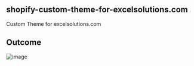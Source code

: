 ## shopify-custom-theme-for-excelsolutions.com
 Custom Theme for excelsolutions.com
## Outcome
![image](https://github.com/chukdozie/shopify-custom-theme-for-excelsolutions.com/assets/131551327/78c4aa0b-d205-4f09-8032-62d8231541cd)
